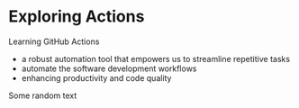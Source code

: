 # Exploring Actions
Learning GitHub Actions
- a robust automation tool that empowers us to streamline repetitive tasks
- automate the software development workflows
- enhancing productivity and code quality

Some random text